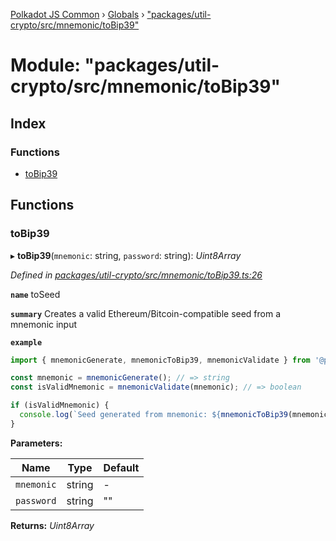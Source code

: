 [Polkadot JS Common](../README.md) › [Globals](../globals.md) › ["packages/util-crypto/src/mnemonic/toBip39"](_packages_util_crypto_src_mnemonic_tobip39_.md)

# Module: "packages/util-crypto/src/mnemonic/toBip39"

## Index

### Functions

* [toBip39](_packages_util_crypto_src_mnemonic_tobip39_.md#tobip39)

## Functions

###  toBip39

▸ **toBip39**(`mnemonic`: string, `password`: string): *Uint8Array*

*Defined in [packages/util-crypto/src/mnemonic/toBip39.ts:26](https://github.com/polkadot-js/common/blob/4111122c/packages/util-crypto/src/mnemonic/toBip39.ts#L26)*

**`name`** toSeed

**`summary`** Creates a valid Ethereum/Bitcoin-compatible seed from a mnemonic input

**`example`** 
<BR>

```javascript
import { mnemonicGenerate, mnemonicToBip39, mnemonicValidate } from '@polkadot/util-crypto';

const mnemonic = mnemonicGenerate(); // => string
const isValidMnemonic = mnemonicValidate(mnemonic); // => boolean

if (isValidMnemonic) {
  console.log(`Seed generated from mnemonic: ${mnemonicToBip39(mnemonic)}`); => u8a
}
```

**Parameters:**

Name | Type | Default |
------ | ------ | ------ |
`mnemonic` | string | - |
`password` | string | "" |

**Returns:** *Uint8Array*

